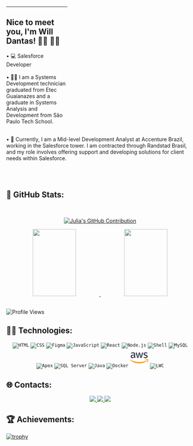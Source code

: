 <img src="https://media.tenor.com/I5iY9Hj8YGQAAAAi/kroppa-digital.gif" height="325" width="340" style="border-radius: 550px;" align="right" alt="gif">

---

## Nice to meet you, I'm Will Dantas! 👨‍👨‍ 👋🏼
<div> • 💻 Salesforce Developer <br><br>
• 👨‍🎓 I am a Systems Development technician graduated from Etec Guaianazes and a graduate in Systems Analysis and Development from São Paulo Tech School. <br><br>

• 🏢 Currently, I am a Mid-level Development Analyst at Accenture Brazil, working in the Salesforce tower. I am contracted through Randstad Brasil, and my role involves offering support and developing solutions for client needs within Salesforce.

</div>
<br><br>

## 🚀 GitHub Stats:

<br>

<p align="center">
  <a href="https://github.com/WillDantasJPG">
    <img src="https://github-profile-summary-cards.vercel.app/api/cards/profile-details?username=WillDantasJPG&theme=radical" alt="Julia's GitHub Contribution"/>
  </a>
</p>


<div align="center">
  <a href="https://github.com/WillDantasJPG"> 
    <img height="180em" width="48%" src="https://github-readme-stats.vercel.app/api?username=WillDantasJPG&show_icons=true&theme=dark&include_all_commits=true&count_private=true"/>
  </a>
  <a href="https://github.com//WillDantasJPG">
    <img height="180em" width="48%" src="https://github-readme-stats.vercel.app/api/top-langs/?username=WillDantasJPG&layout=compact&langs_count=7&theme=dark"/>
  </a>
</div>

<br>

![Profile Views](https://komarev.com/ghpvc/?username=dantaswilljpg&color=blue&style=flat-square&label=Profile+Views)

## 👨‍💻 Technologies:

<div align="center">
    <code><img height="50" src="https://user-images.githubusercontent.com/25181517/192158954-f88b5814-d510-4564-b285-dff7d6400dad.png" alt="HTML" title="HTML" /></code>
    <code><img height="50" src="https://user-images.githubusercontent.com/25181517/183898674-75a4a1b1-f960-4ea9-abcb-637170a00a75.png" alt="CSS" title="CSS" /></code>
    <code><img height="50" src="https://user-images.githubusercontent.com/25181517/189715289-df3ee512-6eca-463f-a0f4-c10d94a06b2f.png" alt="Figma" title="Figma" /></code>
    <code><img height="50" src="https://user-images.githubusercontent.com/25181517/117447155-6a868a00-af3d-11eb-9cfe-245df15c9f3f.png" alt="JavaScript" title="JavaScript" /></code>
    <code><img height="50" src="https://user-images.githubusercontent.com/25181517/183897015-94a058a6-b86e-4e42-a37f-bf92061753e5.png" alt="React" title="React" /></code>
    <code><img height="50" src="https://user-images.githubusercontent.com/25181517/183568594-85e280a7-0d7e-4d1a-9028-c8c2209e073c.png" alt="Node.js" title="Node.js" /></code>
    <code><img height="50" src="https://img.icons8.com/color/48/000000/console.png" alt="Shell" title="Shell" /></code>
    <code><img height="50" src="https://user-images.githubusercontent.com/25181517/183896128-ec99105a-ec1a-4d85-b08b-1aa1620b2046.png" alt="MySQL" title="MySQL" /></code>
    <code><img height="50" src="https://cdn.iconscout.com/icon/free/png-256/apex-3521686-2945140.png" alt="Apex" title="Apex" /></code>
    <code><img height="50" src="https://img.icons8.com/color/96/000000/microsoft-sql-server.png" alt="SQL Server" title="SQL Server" /></code>
    <code><img height="50" src="https://cdn.jsdelivr.net/gh/devicons/devicon/icons/java/java-original.svg" alt="Java" title="Java" /></code>
    <code><img height="50" src="https://img.icons8.com/ios-filled/50/000000/docker.png" alt="Docker" title="Docker" /></code>
    <code><img height="50" src="https://raw.githubusercontent.com/devicons/devicon/master/icons/amazonwebservices/amazonwebservices-original-wordmark.svg" alt="AWS" title="AWS" /></code>
    <code><img height="50" src="https://cdn.jsdelivr.net/gh/devicons/devicon/icons/salesforce/salesforce-original.svg" alt="LWC" title="LWC" /></code>
</div>





## 🌐 Contacts:
<div align="center">
  <a href="https://www.linkedin.com/in/will-gustavo-dantas-54532922b/" target="_blank">
    <img src="https://img.shields.io/badge/LinkedIn-blue?logo=linkedin&logoColor=white&style=for-the-badge">
  </a>
  <a href="mailto:willgustavodantasadolpho@gmail.com" target="_blank">
    <img src="https://img.shields.io/badge/Gmail-D14836?style=for-the-badge&logo=gmail&logoColor=white">
  </a>
  <a href="https://www.instagram.com/dantass_jpg/?hl=pt-br" target="_blank">
    <img src="https://img.shields.io/badge/-Instagram-%23E4405F?style=for-the-badge&logo=instagram&logoColor=white" target="_blank">
  </a>
</div>

## 🏆 Achievements: 

[![trophy](https://github-profile-trophy.vercel.app/?username=WillDantasJPG&theme=tokyonight)](https://github.com/dantaswilljpg/github-profile-trophy)
